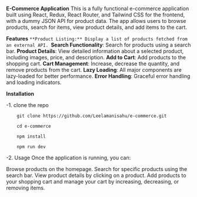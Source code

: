 **E-Commerce Application**
This is a fully functional e-commerce application built using React, Redux, React Router, and Tailwind CSS for the frontend, with a dummy JSON API for product data. The app allows users to browse products, search for items, view product details, and add items to the cart.

**Features**
`**Product Listing:** Display a list of products fetched from an external API.
`**Search Functionality**: Search for products using a search bar.
**Product Details**: View detailed information about a selected product, including images, price, and description.
**Add to Cart**: Add products to the shopping cart.
**Cart Management**: Increase, decrease the quantity, and remove products from the cart.
**Lazy Loading**: All major components are lazy-loaded for better performance.
**Error Handling**: Graceful error handling and loading indicators.

**Installation**

 -1. clone the repo 


        git clone https://github.com/Leelamanisahu/e-commerce.git

        cd e-commerce

        npm install

        npm run dev


 -2. Usage
Once the application is running, you can:

Browse products on the homepage.
Search for specific products using the search bar.
View product details by clicking on a product.
Add products to your shopping cart and manage your cart by increasing, decreasing, or removing items.
